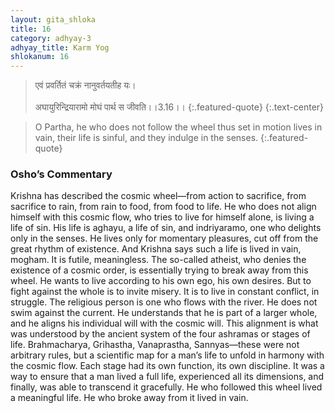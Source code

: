 ```yaml
---
layout: gita_shloka
title: 16
category: adhyay-3
adhyay_title: Karm Yog
shlokanum: 16
---
```


> एवं प्रवर्तितं चक्रं नानुवर्तयतीह यः।<br><br>अघायुरिन्द्रियारामो मोघं पार्थ स जीवति।।3.16।।
{:.featured-quote} 
{:.text-center}

> O Partha, he who does not follow the wheel thus set in motion lives in vain, their life is sinful, and they indulge in the senses.
{:.featured-quote}

### Osho’s Commentary
Krishna has described the cosmic wheel—from action to sacrifice, from sacrifice to rain, from rain to food, from food to life. He who does not align himself with this cosmic flow, who tries to live for himself alone, is living a life of sin.
His life is aghayu, a life of sin, and indriyaramo, one who delights only in the senses. He lives only for momentary pleasures, cut off from the great rhythm of existence. And Krishna says such a life is lived in vain, mogham. It is futile, meaningless.
The so-called atheist, who denies the existence of a cosmic order, is essentially trying to break away from this wheel. He wants to live according to his own ego, his own desires. But to fight against the whole is to invite misery. It is to live in constant conflict, in struggle.
The religious person is one who flows with the river. He does not swim against the current. He understands that he is part of a larger whole, and he aligns his individual will with the cosmic will. This alignment is what was understood by the ancient system of the four ashramas or stages of life.
Brahmacharya, Grihastha, Vanaprastha, Sannyas—these were not arbitrary rules, but a scientific map for a man’s life to unfold in harmony with the cosmic flow. Each stage had its own function, its own discipline. It was a way to ensure that a man lived a full life, experienced all its dimensions, and finally, was able to transcend it gracefully. He who followed this wheel lived a meaningful life. He who broke away from it lived in vain.
